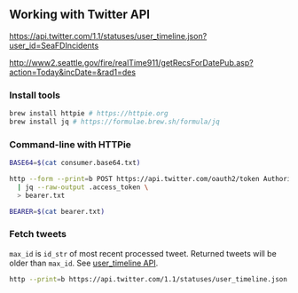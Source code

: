 ## Working with Twitter API

https://api.twitter.com/1.1/statuses/user_timeline.json?user_id=SeaFDIncidents

http://www2.seattle.gov/fire/realTime911/getRecsForDatePub.asp?action=Today&incDate=&rad1=des

### Install tools

```sh
brew install httpie # https://httpie.org
brew install jq # https://formulae.brew.sh/formula/jq
```

### Command-line with HTTPie

```sh
BASE64=$(cat consumer.base64.txt)

http --form --print=b POST https://api.twitter.com/oauth2/token Authorization:"Basic $BASE64" Content-Type:"application/x-www-form-urlencoded;charset=UTF-8" grant_type=client_credentials | jq --raw-output .access_token > ./twitterAPI/bearer.txt \
  | jq --raw-output .access_token \
  > bearer.txt

BEARER=$(cat bearer.txt)
```

### Fetch tweets

`max_id` is `id_str` of most recent processed tweet. Returned tweets will be older than `max_id`. See [user_timeline API](https://developer.twitter.com/en/docs/tweets/timelines/api-reference/get-statuses-user_timeline).

```sh
http --print=b https://api.twitter.com/1.1/statuses/user_timeline.json Authorization:"Bearer $BEARER" screen_name==SeaFDIncidents exclude_replies==true trim_user==true count==2 max_id==
```
